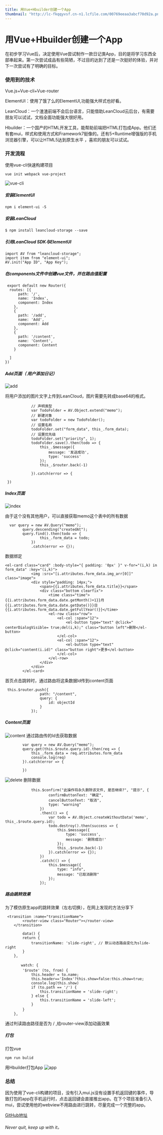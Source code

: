 ```yaml
---
title: 用Vue+Hbuilder创建一个App
thumbnail: "http://lc-fkqqyvsf.cn-n1.lcfile.com/00769eeaa3abcf70d92a.png"
---
```


# 用Vue+Hbuilder创建一个App
在初步学习Vue后，决定使用Vue尝试制作一款日记类App，目的是将学习东西全部串起来。第一次尝试成品有些简陋，不过目的达到了还是一次挺好的体验，并对下一次尝试有了明确的目标。

### 使用到的技术
Vue.js+Vue-cli+Vue-router

ElementUI：使用了饿了么的ElementUI,功能强大样式也好看。

LeanCloud：一个渣渣前端不会后台语言，只能借助LeanCloud云后台，有需要朋友可以试试，文档全面功能强大很好用。

Hbuilder：一个国产的HTML开发工具，能帮助前端把HTML打包成App。他们还有套mui，样式和使用方式和Framework7挺像的。还有5+Runtime增强版的手机浏览器引擎，可以让HTML5达到原生水平 ，喜欢的朋友可以试试。

### 开发流程
使用vue-cli快速构建项目

    vue init webpack vue-project

![vue-cli](http://lc-fkqqyvsf.cn-n1.lcfile.com/00b2c097321102ee0e0a.png)

##### 安装ElementUI

    npm i element-ui -S

##### 安装LeanCloud

    $ npm install leancloud-storage --save

##### 引用LeanCloud SDK与ElementUI
```
import AV from "leancloud-storage";
import item from "element-ui";
AV.init("App ID", "App Key");
```
##### 在components文件中创建vue文件，并在路由值配置

```  
 export default new Router({
  routes: [{
      path: '/',
      name: 'Index',
      component: Index
    },
    {
      path: '/add',
      name: 'Add',
      component: Add
    },
    {
      path: '/content',
      name: 'Content',
      component: Content
    }

  ]
})
 ```
##### Add页面（ 用户添加日记）
![add](http://lc-fkqqyvsf.cn-n1.lcfile.com/1c120bd8c95ce0232ab6.png)

将用户添加的图片文字上传到LeanCloud，图片需要先转成base64的格式。

```
            // 声明类型
            var TodoFolder = AV.Object.extend("memo");
            // 新建对象
            var todoFolder = new TodoFolder();
            // 设置名称
            todoFolder.set("form_data", this_.form_data);
            // 设置优先级
            todoFolder.set("priority", 1);
            todoFolder.save().then(todo => {
                this_.$message({
                    message: '发送成功',
                    type: 'success'
                });
                this_.$router.back(-1)

            }).catch(error => {

 })

 ```
##### Index页面
![index](http://lc-fkqqyvsf.cn-n1.lcfile.com/b924d9bc86c905c72b71.png)

由于这个没有其他用户，可以直接获取memo这个表中的所有数据

```
  var query = new AV.Query("memo");
        query.descending("createdAt");
        query.find().then(todo => {
                this_.form_data = todo;
            })
            .catch(error => {});
```
数据绑定
```
<el-card class="card" :body-style="{ padding: '0px' }" v-for="(i,k) in form_data" :key="(i,k)">
            <img :src="[i.attributes.form_data.img_arr[0]]" class="image">
            <div style="padding: 14px;">
                <span>{{i.attributes.form_data.title}}</span>
                <div class="bottom clearfix">
                    <time class="time">{{i.attributes.form_data.date.getMonth()+1}}月 {{i.attributes.form_data.date.getDate()}}日 {{i.attributes.form_data.date.getFullYear()}}</time>
                    <el-row class="row">
                        <el-col :span="12">
                            <el-button type="text" @click=" centerDialogVisible= true;del(i,k);" class="button left">删除</el-button>
                        </el-col>
                        <el-col :span="12">
                            <el-button type="text" @click="content(i.id)" class="button right">更多</el-button>
                        </el-col>
                    </el-row>
                </div>
            </div>
        </el-card>
```
首页点击跳转时，通过路由将这条数据Id传到content页面
```
 this.$router.push({
                path: "/content",
                query: {
                    id: objectId
                }
            });
```

##### Content页面
![content](http://lc-fkqqyvsf.cn-n1.lcfile.com/4e802893dd87fa0a93f0.png)
通过路由传的Id去获取数据
```
        var query = new AV.Query("memo");
        query.get(this.$route.query.id).then(req => {
            this_.form_data = req.attributes.form_data
            console.log(req)
        }).catch(error => {

        })
```
![delete](http://lc-fkqqyvsf.cn-n1.lcfile.com/acc57638f78ae9a4cf9d.png)
删除数据
```
            this.$confirm("此操作将永久删除该文件, 是否继续?", "提示", {
                    confirmButtonText: "确定",
                    cancelButtonText: "取消",
                    type: "warning"
                })
                .then(() => {
                    var todo = AV.Object.createWithoutData('memo', this_.$route.query.id);
                    todo.destroy().then(success => {
                        this.$message({
                            type: 'success',
                            message: '删除成功!'
                        });
                        this_.$route.back(-1)
                    }).catch(error => {});
                })
                .catch(() => {
                    this.$message({
                        type: "info",
                        message: "已取消删除"
                    });
                });
```

##### 路由跳转效果
为了模仿原生app的跳转效果（左右切换），在网上发现的方法分享下

```
 <transition :name="transitionName">
        <router-view class="Router"></router-view>
    </transition>

        data() {
        return {
            transitionName: 'slide-right', // 默认动态路由变化为slide-right
        }
    },

    　　watch: {　　　
        '$route' (to, from) {　
            this.header = to.name;
            this.header=='Index'?this.show=false:this.show=true;
            console.log(this.show)
            if (to.path == '/') {
                this.transitionName = 'slide-right';
            } else {
                this.transitionName = 'slide-left';
            }
        }　
    },
```
通过判读路由路径是否为 / ,给router-view添加动画效果

##### 打包

打包vue 

    npm run bulid
用Hbuilder打包App
![app](http://lc-fkqqyvsf.cn-n1.lcfile.com/fddc1acc3b567aba0a85.png)

### 总结
因为使用了vue-cli构建的项目，没有引入mui.js没有设置手机返回键的事件，导致打包的app在手机运行时，点击返回键会直接推出app。在下个项目准备引入mui，尝试使用他的webview不用路由进行跳转，尽量完成一个完整的app。

[GitHub地址](https://github.com/web-Wangyu/vue-project)
###### Never quit, keep up with it。